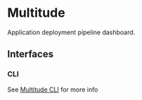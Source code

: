 # Multitude
Application deployment pipeline dashboard.

## Interfaces
### CLI
See [Multitude CLI](https://github.com/roobert/multitude-cli) for more info
